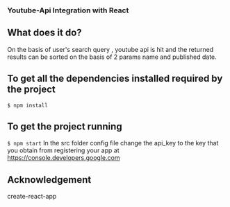 ### Youtube-Api Integration with React

## What does it do?
On the basis of user's search query , youtube api is hit and the returned results can be sorted on the basis of 2 params name and published date.

## To get all the dependencies installed required by the project 
`$ npm install`

## To get the project running 
`$ npm start`
In the src folder config file change the api_key to the key that you obtain from registering your app at https://console.developers.google.com

## Acknowledgement
create-react-app
